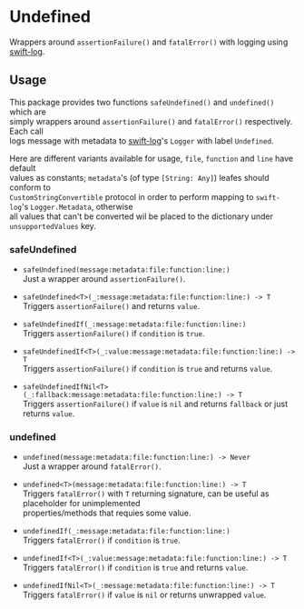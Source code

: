# Undefined

Wrappers around `assertionFailure()` and `fatalError()` with logging using [swift-log](https://github.com/apple/swift-log).

## Usage

This package provides two functions `safeUndefined()` and `undefined()` which are  
simply wrappers around `assertionFailure()` and `fatalError()` respectively. Each call  
logs message with metadata to [swift-log](https://github.com/apple/swift-log)'s `Logger` with label `Undefined`.

Here are different variants available for usage, `file`, `function` and `line` have default  
values as constants; `metadata`'s (of type `[String: Any]`) leafes should conform to  
`CustomStringConvertible` protocol in order to perform mapping to `swift-log`'s `Logger.Metadata`, otherwise  
all values that can't be converted wil be placed to the dictionary under `unsupportedValues` key.

### safeUndefined

- `safeUndefined(message:metadata:file:function:line:)`  
Just a wrapper around `assertionFailure()`.

- `safeUndefined<T>(_:message:metadata:file:function:line:) -> T`  
Triggers `assertionFailure()` and returns `value`.

- `safeUndefinedIf(_:message:metadata:file:function:line:)`  
Triggers `assertionFailure()` if `condition` is `true`.

- `safeUndefinedIf<T>(_:value:message:metadata:file:function:line:) -> T`  
Triggers `assertionFailure()` if `condition` is `true` and returns `value`.

- `safeUndefinedIfNil<T>(_:fallback:message:metadata:file:function:line:) -> T`  
Triggers `assertionFailure()` if `value` is `nil` and returns `fallback` or just returns `value`.

### undefined

- `undefined(message:metadata:file:function:line:) -> Never`  
Just a wrapper around `fatalError()`.

- `undefined<T>(message:metadata:file:function:line:) -> T`  
Triggers `fatalError()` with `T` returning signature, can be useful as  placeholder for unimplemented  
properties/methods that requies some value.

- `undefinedIf(_:message:metadata:file:function:line:)`  
Triggers `fatalError()` if `condition` is `true`.

- `undefinedIf<T>(_:value:message:metadata:file:function:line:) -> T`  
Triggers `fatalError()` if `condition` is `true` and returns `value`.

- `undefinedIfNil<T>(_:message:metadata:file:function:line:) -> T`  
Triggers `fatalError()` if `value` is `nil` or returns unwrapped `value`.
